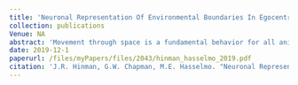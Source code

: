 ```yaml
---
title: 'Neuronal Representation Of Environmental Boundaries In Egocentric Coordinates'
collection: publications
Venue: NA 
abstract: 'Movement through space is a fundamental behavior for all animals Cognitive maps of environments are encoded in the hippocampal formation in an allocentric reference frame but motor movements that comprise physical navigation are represented within an egocentric reference frame Allocentric navigational plans must be converted to an egocentric reference frame prior to implementation as overt behavior Here we describe an egocentric spatial representation of environmental boundaries in the dorsomedial striatum'
date: 2019-12-1
paperurl: /files/myPapers/files/2043/hinman_hasselmo_2019.pdf
citation: 'J.R. Hinman, G.W. Chapman, M.E. Hasselmo. "Neuronal Representation Of Environmental Boundaries In Egocentric Coordinates", <i>Nature Communications</i>, 2019.'
---
```

